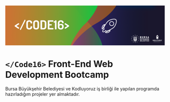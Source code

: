 ![code16](./code16.jpg)

# `</Code16>` Front-End Web Development Bootcamp

Bursa Büyükşehir Belediyesi ve Kodluyoruz iş birliği ile yapılan programda hazırladığım projeler yer almaktadır.
